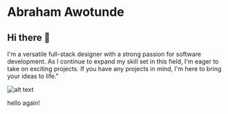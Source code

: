 # Abraham Awotunde
## Hi there 👋
I'm a versatile full-stack designer with a strong passion for software development. As I continue to expand my skill set in this field, 
I'm eager to take on exciting projects. If you have any projects in mind, I'm here to bring your ideas to life."

![alt text](githubimage.png)

<!--
**abcool20999/abcool20999** is a ✨ _special_ ✨ repository because its `README.md` (this file) appears on your GitHub profile.

Here are some ideas to get you started:

- 🔭 I’m currently working on ...
- 🌱 I’m currently learning ...
- 👯 I’m looking to collaborate on ...
- 🤔 I’m looking for help with ...
- 💬 Ask me about ...
- 📫 How to reach me: ...
- 😄 Pronouns: ...
- ⚡ Fun fact: ...
-->

hello again!
